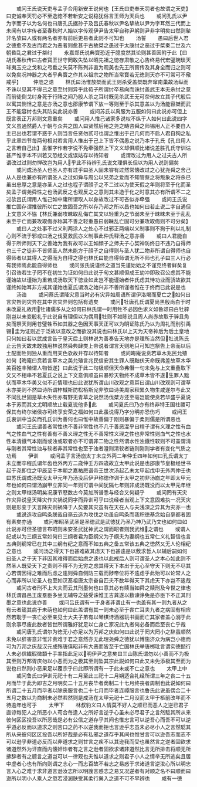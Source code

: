 <!-- { "loadSidebar": true } -->
　　或问王氏说天吏与孟子合用新安王说何也【王氏曰吏奉天罚者也故谓之天吏】曰吏诚奉天罚必不至逸徳不若新安之说稳犹俗言王师为天兵也
　　或问孔氏以尹为字而子以为名何也曰唐孔氏据孙子及吕氏春秋以尹名挚故以尹为字耳然三代而上未闻有以字传者至春秋时人始以字传观伊尹告太甲自称尹躬则尹非字明矣曰然则摰非名欤曰人或有两名者亦有前后更易者此则不可知也
　　汤誓
　　愚曰后世人君之徳愈不及古而君之为恶者则愈甚于古故桀之愚过于太康纣之恶过于桀秦二世及六朝昏乱之君过于桀纣
　　永嘉郑氏说典寳恐近于臆度然其论则甚善因附于此【曰胡氏春秋传曰古者寳玊世守罔敢失坠以昭先祖之徳存肃敬之心告终易代宏璧琬琰天球夷玉兊之戈和之弓垂之矢莫不陈列非直为观美也先王所寳传及其身全而归之则可以免矣况神器之大者乎典寳之作其以祖宗之物所当常寳若无徳则天亦不可常可不儆戒乎】
　　仲虺之诰
　　林氏曰汤惟放桀而武王则杀受盖桀既奔窜南巢故汤纵而不诛以见其不得己之意至纣则异乎此荀子所谓纣卒易向而诛纣盖武王本无杀纣之意而前徒倒戈纣身死于行阵之间乃殷人杀之耳纣既见杀武王无可奈何故立其子代殷后以寓其恻怛之意是亦汤之意也邵康节谓下放一等则至于杀其意盖以为汤能容桀而武王不能容纣也失其防矣此说亦善
　　或问苏氏以禹服为五服如何曰此说亦可但上既言表正万邦则文意重矣
　　或问用人惟己诸家多说权不纵于人如何曰此说四字文义虽通然爵人于朝与众共之国人曰贤然后用之尧之畴咨舜之师锡用人正不要自人主已出也若谓不惑于人则当言任贤勿贰可也谓之惟出于己几何而不启人君自狥之私乎此章四节毎两句相对若言用人惟出于己上下皆不偶愚之说乃本于孔氏【孔曰用人之言若自己出】虽惟字作若字说不免牵强然上下文义却俱顺比诸说差胜孔氏守训诂甚严惟字本不训若又恐经文或误姑存以待知者
　　或谓改过为用人之过夫古人所谓改过过则勿惮改岂为用人乎此不待辨孔氏说文理俱长但以为用人说则偏矣
　　或问成汤圣人也圣人亦有过乎曰圣人固未甞有过然常懐改过之心犹尧舜之舍己从人是也兼亦有所谓圣人之过如舜与周公以兄弟之爱而不知管蔡之将叛象之将杀已虽出忠厚之意是亦圣人之过也程子谓顔子之不二过以为使天假之年则将至于化而圣矣孟子谓尧舜性之也汤武反之也观反之之意则其未造于化之时意其亦有所谓不二之过欤吕氏谓用人惟己如中庸所谓取人以身故改过不可吝似亦牵强
　　或问王氏说推亡固存谓推彼所以亡之故固吾之所以存乃邦之所以昌也如何曰若止说二字自通但上文意义不恊【林氏兼弱攻昧取乱侮亡其文以轻重为之节弱未至于昧昧未至于乱乱未至于亡而兼攻取侮亦称其不善之轻重愚曰弱昧乱亡固可分兼攻取侮则不可分矣】
　　或曰人之处事不过义利两涂人之处心不过邪正两端以义制事则不狥于利以礼制心则不流于邪或曰汤之伐夏救民亦义制事此仲氏释汤之意亦善
　　或曰人君能自得于所师则天下之善始为我有故可以王如顔子之师夫子心契神防终日不违乃自得师也三千之徒非不皆师圣人然未能方于顔子之自得则与圣人犹二物非所谓自得师也自得师者以其得人之得而为自得之得也林氏曰能自得师谓无所不师也孔子曰三人行必有我师焉此能自得师也
　　或问张氏说谨终之道当先谨始始之不谨克终者鲜矣复引召诰若生子罔不在初生为证如何曰此说于句文甚顺但成王幼冲即政召公虑其不能谨始故以谨始为重若成汤取天下徳业如此岂不能谨始者仲氏虑其恃功业而骄故欲其谨终如始耳非方戒其谨始也夏氏谓汤之始兴非不善所谨者惟在于终而已此说是也
　　汤诰
　　或问蔡氏谓降灾意当时必有灾异如周语所谓伊洛竭而夏亡之如何曰言灾咎则灾异在其中言灾异则包括有遗矣
　　或问牡唐孔氏谓夏尚黒殷尚白于时未改夏礼故用牡诸儒多从之如何曰林氏谓一时用牲不必因色求义如鲁颂曰白牡骍刚岂以未变殷礼乎此说自有理但以为偶用牡则不如陈说且周人尚赤故取于骍且角矣而祭天则用苍璧牲币如其器之色因天事天正可以为眀证陈氏乃以为周礼而别引禹锡圭为证则近于泛故以意改之而欲没其说也曰林氏以上天为天帝神后为后土皇地只何如曰若以武成言告于皇天后土则林说为善奏告天地亦是理所当然但牡说陈氏止云告天故未敢独用林说然舜典肆类上帝说者谓言天则地只可知岂祭告上帝而以后土配而牲则独从重而用天色欤故并存以待知者
　　或问晦庵说贲若草木兆民允殖如何【晦庵曰贲若言草木之美允殖言兆民信安其生罪人既黜伏天命既弗差故草木华美百姓丰殖谓人物皆遂】曰此说于此二句极顺但天命弗僭一句未免与上文重叠取下文又不相串不若夏氏之说上下文意俱顺虽曰暴殄天物终不成草木皆不遂生罪人黜伏而草木华美又似不近情理也曰此说犹所谓山川改观之意耳曰谓山川改观则可谓草木亦美则不然曰诗所谓柞棫斯防松栢斯兊非欤曰诗美周家积累久物生咸遂尔与此又不同乱世固是草木失性亦有野无青草之说然汤伐桀方还至亳岂能使贲若华盛乎夏说本于苏而其文尤明顺故止载夏说他多此
　　或问夏氏曰乃亦有终非特王国社禝可保其有终尔诸侯亦可终享安荣之福如何曰此虽说得乃字分明亦恐伤巧
　　或问王氏衷训中当矣而孔氏训为善何也曰惟中故善偏于刚则暴偏于柔则儒是所谓恶也
　　或问王氏谓善者常性也不善非常性也不几于善恶混乎曰程子谓有义理之性有血气之性血气之性有善有不善义理之性无不善常性义理之性也非常性则血气之性也水性本清鐡气本刚而或浊或软者亦不可谓非二物之性然谓水性浊鐡性软则不可盖谓清与刚者其常性浊与软者非其常性也至于浊者澄则清软者链则刚则学者有变化气质之功焉
　　伊训
　　或问孟子言汤崩太丁未立外丙二年仲壬四年如何曰孔氏谓太丁未立而卒程氏谓年齿也外丙方二歳仲壬方四歳故立太甲此说是也邵康节皇极经世书起于尧即位之甲辰至于本朝之嘉祐厯谱帝王世次汤起乙未太甲起戊申无外丙仲壬也曰苏氏谓成汤既没太甲元年乃汤没后伊尹称徳作训于太甲之初非汤崩之年即太甲元年也如何曰谓汤崩甲立非同一年则可谓中间犹隔七年则非成汤既没而以太甲元年继之则太甲继汤明矣况康节厯数古今莫加所谱悉与经合又何疑乎
　　或问罔有天灾作灾异说皇天降灾作灾祸说同字而异训可乎曰说经者当观上下文意固难执一况天灾则是形变于天言降灾则祸降于人矣要其灾虽有在天在人与夫浅深之异其为灾亦一也
　　或说造攻自鸣条朕哉自亳云造为攻伐之功虽自鸣条而我积徳基念始自亳都者固有素矣亦通
　　或问布昭圣武圣是圣徳武是武徳犹乃圣乃神乃武乃文也如何曰如此说亦可但圣徳言布昭则未安圣武犹神武之谓而昭者则我武维之谓也
　　或谓人纪或以为三纲五常如何曰三纲者君为臣纲父为子纲夫为妻纲也五常仁义礼智信也言五典则纲常已在其中三纲有纪之意而不如五典之备五常该五典之徳然又无人伦相纪之意也
　　或问汤之得天下也甚难故其虑天下也甚逺是以敷求哲人以辅后嗣如何曰圣人之于天下非因其难得而后始虑之逺也以此戒后人则可谓圣人之本心如此则不然圣人既受天下之责则不得不为无穷之虑其得天下本出于无心至守天下则无不尽其心若谓因得之难而后虑之逺则舜自侧防三载而陟帝位将不逺虑乎此殆可以论常人之心而非所以论圣人也至如汉髙祖唐太宗奋自匹夫不数年得天下其虑天下亦岂不逺哉
　　或问古者刑不上大夫而云其刑墨何也曰意其必有赎当如舜之赎刑及今世之律也林氏谓昌邑王废羣臣多坐无辅导之益受诛惟王吉龚遂以数谏诤免是亦臣下不正其刑墨之意也此说亦善
　　或问吕氏谓有一于身者非谓止有一也盖有其一则九者从之有云者箴其病于未萌也如何曰此盖谓有其一则未必至于丧亡耳夫九者之病固有相应然若耽于一丧亡必至亲见士大夫子弟有以琴棋诗酒器玩书画而亡其家者盖心溺于此则余事尽废此数者皆世所谓雅好犹足以亡身亡家况此九者何必备而后至丧亡乎哉
　　或问唐孔氏谓尔为徳无小亦足以为万邦之庆如何曰此说于罔大罔小之辞虽顺然未免以辞害意非惟非责难于君之意然亦无此理尧舜之徳犹以愽施济众为病岂小徳而可为万邦之庆哉汉元成殇唐僖昭非有大恶而皆至于亡国林氏举唐桞玭言谓实徳懿行人未必信纎瑕微纇十手率指此足以明伊尹之意矣曰三山陈氏谓勿以小善而不为极其至则万邦胥庆勿以小恶而为之极其至则坠其宗此説如何曰此又未免添极其至而为说也曰然则小恶果足以覆宗乎曰此即所谓有一于此未或不亡之意也
　　太甲上中
　　或问鲁氏曰伊训元祀十有二月至此三祀十二月朔适合礼经所谓三年之丧二十五月而毕于此为即吉之月明矣二十五月丧毕者啇制二十七月终丧者周制也此说如何曰所谓二十五月而毕者以除丧服言也二十七月而毕者连禫服言也鲁氏此说虽偶合二十五月之数以为商制未必然若然则是成汤在太甲元祀十二月没而太甲于柩前改年而不待逾年也可乎
　　太甲下
　　林叔豹义曰人情莫不好人之顺已而恶人之逆已君子直谅每犯人之所恶小人苟合毎逢人之所好言逆乎心虽未必尽君子之言然騐其所从来彼何区区投吾以所恶哉是必有公信之道存乎其间也惟忠言可以逆吾心而吾不可以逆乎道必反而以道求之则苦口之药不以逆我而拒也言逊乎志虽未必尽小人之言然騐其所从来彼何区区投吾以所好哉是必有私邪之道存乎其间也惟甘言可以逊吾志而志不可以逊乎非道必反而以非道求之则甘言之疾不以其逊我而受也虽然言之逆者固欲求诸道然外为讦直而内懐奸诈者有之言之逊者固欲求诸非道然比言无所排击将顺无所拂辞者有之聼言之道岂可以一律观也夫惟以道求之则君子小人之情举无所逃矣且居中虚者心也有所向则谓之志心一而志百故不若志之易惑于求诸道言逆汝心所以明忠言入心之难于求非道言逊汝志所以明謏言惑志之易又况逆者有对顺之名不曰顺而曰逊所以明小人乘人之忽若浸润肤受其柔行巽入之道不可不早辨也
　　咸有一徳
